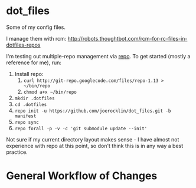 dot_files
=========

Some of my config files.

I manage them with rcm: http://robots.thoughtbot.com/rcm-for-rc-files-in-dotfiles-repos

I'm testing out multiple-repo management via [repo](https://source.android.com/source/developing.html). To get started
(mostly a reference for me), run:

1. Install repo:
    1. `curl http://git-repo.googlecode.com/files/repo-1.13 > ~/bin/repo`
    2. `chmod a+x ~/bin/repo`
2. `mkdir .dotfiles`
3. `cd .dotfiles`
4. `repo init -u https://github.com/joerocklin/dot_files.git -b manifest`
5. `repo sync`
6. `repo forall -p -v -c 'git submodule update --init'`

Not sure if my current directory layout makes sense - I have almost not experience with repo at this point, so don't
think this is in any way a best practice.

General Workflow of Changes
===========================


